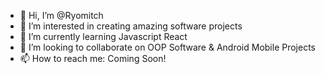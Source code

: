 - 👋 Hi, I’m @Ryomitch
- 👀 I’m interested in creating amazing software projects 
- 🌱 I’m currently learning Javascript React
- 💞️ I’m looking to collaborate on OOP Software & Android Mobile Projects
- 📫 How to reach me: Coming Soon!

<!---
Ryomitch/Ryomitch is a ✨ special ✨ repository because its `README.md` (this file) appears on your GitHub profile.
You can click the Preview link to take a look at your changes.
--->
